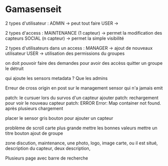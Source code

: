 # Gamasenseit

2 types d'utilisateur :
ADMIN -> peut tout faire
USER  ->

2 types d'access :
MAINTENANCE (1 capteur) -> permet la modification des capteurs
SOCIAL      (n capteur) -> permet la simple visibilité

2 types d'utilisateurs dans un access :
MANAGER -> ajout de nouveaux utilisateur
USER    -> utilisation des permissions du groupes

on doit pouvoir faire des demandes pour avoir des accèss
quitter un groupe le détruit

qui ajoute les sensors metadata ?
Que les admins

Erreur de cross origin en post sur le management
sensor qui n'a jamais emit

patch: le cursuer lors du survos d'un capteur ajouter
patch: rechargement pour voir le nouveau capteur
patch: ERROR Error: Map container not found. après plusieurs chargement 

placer le sensor gris
bouton pour ajouter un capteur

problème de scroll
carte plus grande
mettre les bonnes valeurs
mettre un titre
bouton ajout de groupe

zone discution, maintenance, une photo, logo, image carte, ou il est situé, description du capteur, deux description, 

Plusieurs page avec barre de recherche